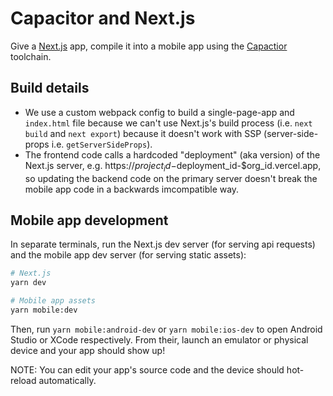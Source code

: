 # Capacitor and Next.js

Give a [Next.js](https://nextjs.org) app, compile it into a mobile app using the [Capactior](https://capacitorjs.com/) toolchain.

## Build details

- We use a custom webpack config to build a single-page-app and `index.html` file because we can't use Next.js's build process (i.e. `next build` and `next export`) because it doesn't work with SSP (server-side-props i.e. `getServerSideProps`).
- The frontend code calls a hardcoded "deployment" (aka version) of the Next.js server, e.g. https://$project_id-$deployment_id-$org_id.vercel.app, so updating the backend code on the primary server doesn't break the mobile app code in a backwards imcompatible way.

## Mobile app development

In separate terminals, run the Next.js dev server (for serving api requests) and the mobile app dev server (for serving static assets):

```bash
# Next.js
yarn dev

# Mobile app assets
yarn mobile:dev
```

Then, run `yarn mobile:android-dev` or `yarn mobile:ios-dev` to open Android Studio or XCode respectively. From their, launch an emulator or physical device and your app should show up!

NOTE: You can edit your app's source code and the device should hot-reload automatically.
